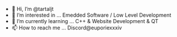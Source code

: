 - 👋 Hi, I’m @tartaljt
- 👀 I’m interested in ... Emedded Software / Low Level Development
- 🌱 I’m currently learning ... C++ & Website Development & QT
- 📫 How to reach me ... Discord@euporiexxxiv
